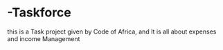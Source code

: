 # -Taskforce
this is a Task project given by Code of Africa, and It is all about expenses and income Management
